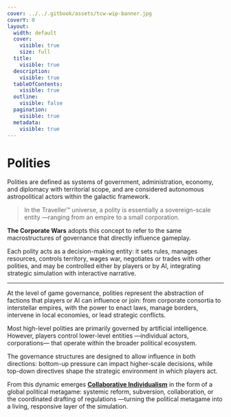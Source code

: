 ```yaml
---
cover: ../../.gitbook/assets/tcw-wip-banner.jpg
coverY: 0
layout:
  width: default
  cover:
    visible: true
    size: full
  title:
    visible: true
  description:
    visible: true
  tableOfContents:
    visible: true
  outline:
    visible: false
  pagination:
    visible: true
  metadata:
    visible: true
---
```


# Polities

Polities are defined as systems of government, administration, economy, and diplomacy with territorial scope, and are considered autonomous astropolitical actors within the galactic framework.

> In the Traveller™ universe, a polity is essentially a sovereign-scale entity —ranging from an empire to a small corporation.

**The Corporate Wars** adopts this concept to refer to the same macrostructures of governance that directly influence gameplay.

Each polity acts as a decision-making entity: it sets rules, manages resources, controls territory, wages war, negotiates or trades with other polities, and may be controlled either by players or by AI, integrating strategic simulation with interactive narrative.

***

At the level of game governance, polities represent the abstraction of factions that players or AI can influence or join: from corporate consortia to interstellar empires, with the power to enact laws, manage borders, intervene in local economies, or lead strategic conflicts.

Most high-level polities are primarily governed by artificial intelligence. However, players control lower-level entities —individual actors, corporations— that operate within the broader political ecosystem.

The governance structures are designed to allow influence in both directions: bottom-up pressure can impact higher-scale decisions, while top-down directives shape the strategic environment in which players act.

From this dynamic emerges [**Collaborative Individualism**](../../technologies/gameplay/compete-collaborate.md) in the form of a global political metagame: systemic reform, subversion, collaboration, or the coordinated drafting of regulations —turning the political metagame into a living, responsive layer of the simulation.
